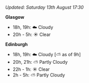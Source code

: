 *Updated: Saturday 13th August 17:30*

**Glasgow**

* 18h, 19h: :cloud: Cloudy
* 20h - 5h: :sunny: Clear

**Edinburgh**

* 18h, 19h: :cloud: Cloudy [:partly_sunny: as of 9h]
* 20h, 21h: :partly_sunny: Partly Cloudy
* 22h - 1h: :sunny: Clear
* 2h - 5h: :partly_sunny: Partly Cloudy
